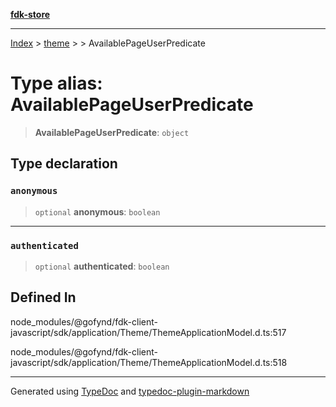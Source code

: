 [**fdk-store**](../../../README.md)
***

[Index](../../../API.md) > [theme](../../README.md) > [<internal>](../README.md) > AvailablePageUserPredicate

# Type alias: AvailablePageUserPredicate

> **AvailablePageUserPredicate**: `object`

## Type declaration

### `anonymous`

> `optional` **anonymous**: `boolean`

***

### `authenticated`

> `optional` **authenticated**: `boolean`

## Defined In

node\_modules/@gofynd/fdk-client-javascript/sdk/application/Theme/ThemeApplicationModel.d.ts:517

node\_modules/@gofynd/fdk-client-javascript/sdk/application/Theme/ThemeApplicationModel.d.ts:518

***
Generated using [TypeDoc](https://typedoc.org/) and [typedoc-plugin-markdown](https://www.npmjs.com/package/typedoc-plugin-markdown)
